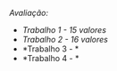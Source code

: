 
*Avaliação:*
- *Trabalho 1 - 15 valores*
- *Trabalho 2 - 16 valores*
- *Trabalho 3 - *
- *Trabalho 4 - *
